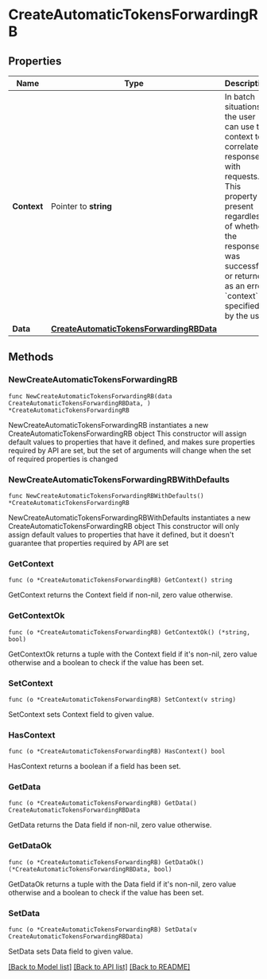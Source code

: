 # CreateAutomaticTokensForwardingRB

## Properties

Name | Type | Description | Notes
------------ | ------------- | ------------- | -------------
**Context** | Pointer to **string** | In batch situations the user can use the context to correlate responses with requests. This property is present regardless of whether the response was successful or returned as an error. &#x60;context&#x60; is specified by the user. | [optional] 
**Data** | [**CreateAutomaticTokensForwardingRBData**](CreateAutomaticTokensForwardingRBData.md) |  | 

## Methods

### NewCreateAutomaticTokensForwardingRB

`func NewCreateAutomaticTokensForwardingRB(data CreateAutomaticTokensForwardingRBData, ) *CreateAutomaticTokensForwardingRB`

NewCreateAutomaticTokensForwardingRB instantiates a new CreateAutomaticTokensForwardingRB object
This constructor will assign default values to properties that have it defined,
and makes sure properties required by API are set, but the set of arguments
will change when the set of required properties is changed

### NewCreateAutomaticTokensForwardingRBWithDefaults

`func NewCreateAutomaticTokensForwardingRBWithDefaults() *CreateAutomaticTokensForwardingRB`

NewCreateAutomaticTokensForwardingRBWithDefaults instantiates a new CreateAutomaticTokensForwardingRB object
This constructor will only assign default values to properties that have it defined,
but it doesn't guarantee that properties required by API are set

### GetContext

`func (o *CreateAutomaticTokensForwardingRB) GetContext() string`

GetContext returns the Context field if non-nil, zero value otherwise.

### GetContextOk

`func (o *CreateAutomaticTokensForwardingRB) GetContextOk() (*string, bool)`

GetContextOk returns a tuple with the Context field if it's non-nil, zero value otherwise
and a boolean to check if the value has been set.

### SetContext

`func (o *CreateAutomaticTokensForwardingRB) SetContext(v string)`

SetContext sets Context field to given value.

### HasContext

`func (o *CreateAutomaticTokensForwardingRB) HasContext() bool`

HasContext returns a boolean if a field has been set.

### GetData

`func (o *CreateAutomaticTokensForwardingRB) GetData() CreateAutomaticTokensForwardingRBData`

GetData returns the Data field if non-nil, zero value otherwise.

### GetDataOk

`func (o *CreateAutomaticTokensForwardingRB) GetDataOk() (*CreateAutomaticTokensForwardingRBData, bool)`

GetDataOk returns a tuple with the Data field if it's non-nil, zero value otherwise
and a boolean to check if the value has been set.

### SetData

`func (o *CreateAutomaticTokensForwardingRB) SetData(v CreateAutomaticTokensForwardingRBData)`

SetData sets Data field to given value.



[[Back to Model list]](../README.md#documentation-for-models) [[Back to API list]](../README.md#documentation-for-api-endpoints) [[Back to README]](../README.md)


